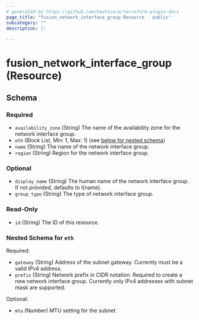 ```yaml
---
# generated by https://github.com/hashicorp/terraform-plugin-docs
page_title: "fusion_network_interface_group Resource - public"
subcategory: ""
description: |-
  
---
```


# fusion_network_interface_group (Resource)





<!-- schema generated by tfplugindocs -->
## Schema

### Required

- `availability_zone` (String) The name of the availability zone for the network interface group.
- `eth` (Block List, Min: 1, Max: 1) (see [below for nested schema](#nestedblock--eth))
- `name` (String) The name of the network interface group.
- `region` (String) Region for the network interface group.

### Optional

- `display_name` (String) The human name of the network interface group. If not provided, defaults to I(name).
- `group_type` (String) The type of network interface group.

### Read-Only

- `id` (String) The ID of this resource.

<a id="nestedblock--eth"></a>
### Nested Schema for `eth`

Required:

- `gateway` (String) Address of the subnet gateway. Currently must be a valid IPv4 address.
- `prefix` (String) Network prefix in CIDR notation. Required to create a new network interface group. Currently only IPv4 addresses with subnet mask are supported.

Optional:

- `mtu` (Number) MTU setting for the subnet.


